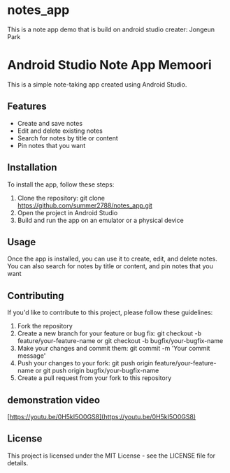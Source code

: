 # notes_app
This is a note app demo that is build on android studio
creater: Jongeun Park

# Android Studio Note App Memoori

This is a simple note-taking app created using Android Studio.

## Features

+ Create and save notes
+ Edit and delete existing notes
+ Search for notes by title or content
+ Pin notes that you want

## Installation

To install the app, follow these steps:

1. Clone the repository: git clone https://github.com/summer2788/notes_app.git
2. Open the project in Android Studio
3. Build and run the app on an emulator or a physical device


## Usage

Once the app is installed, you can use it to create, edit, and delete notes. You can also search for notes by title or content, and pin notes that you want

## Contributing

If you'd like to contribute to this project, please follow these guidelines:

1. Fork the repository
2. Create a new branch for your feature or bug fix: git checkout -b feature/your-feature-name or git checkout -b bugfix/your-bugfix-name
3. Make your changes and commit them: git commit -m 'Your commit message'
4. Push your changes to your fork: git push origin feature/your-feature-name or git push origin bugfix/your-bugfix-name
5. Create a pull request from your fork to this repository

## demonstration video
[https://youtu.be/0H5kI5O0GS8](https://youtu.be/0H5kI5O0GS8)

## License

This project is licensed under the MIT License - see the LICENSE file for details.
